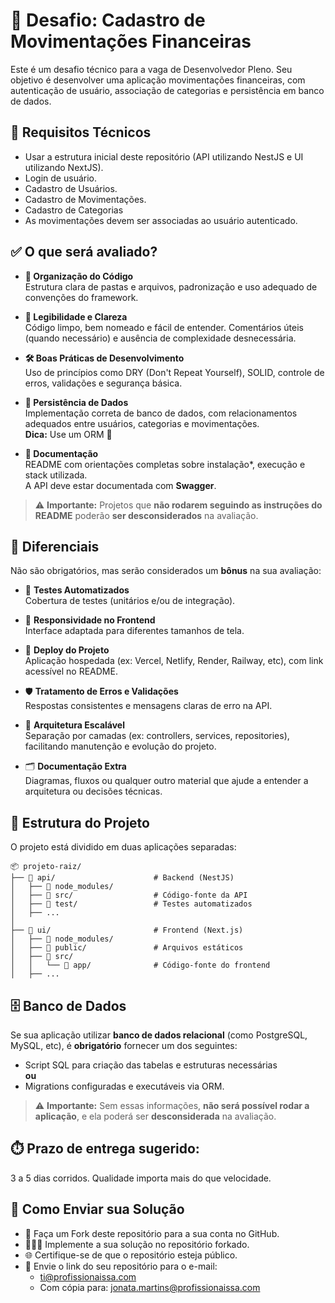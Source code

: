 # 💼 Desafio: Cadastro de Movimentações Financeiras
Este é um desafio técnico para a vaga de Desenvolvedor Pleno. Seu objetivo é desenvolver uma aplicação movimentações financeiras, com autenticação de usuário, associação de categorias e persistência em banco de dados.

## 🧰 Requisitos Técnicos
- Usar a estrutura inicial deste repositório (API utilizando NestJS e UI utilizando NextJS).
- Login de usuário.
- Cadastro de Usuários.
- Cadastro de Movimentações.
- Cadastro de Categorias
- As movimentações devem ser associadas ao usuário autenticado.

## ✅ O que será avaliado?

- **📁 Organização do Código**  
  Estrutura clara de pastas e arquivos, padronização e uso adequado de convenções do framework.

- **🧹 Legibilidade e Clareza**  
  Código limpo, bem nomeado e fácil de entender. Comentários úteis (quando necessário) e ausência de complexidade desnecessária.

- **🛠️ Boas Práticas de Desenvolvimento**  
  Uso de princípios como DRY (Don't Repeat Yourself), SOLID, controle de erros, validações e segurança básica.

- **💾 Persistência de Dados**  
  Implementação correta de banco de dados, com relacionamentos adequados entre usuários, categorias e movimentações.  
  **Dica:** Use um ORM 👀

- **📝 Documentação**  
  README com orientações completas sobre instalação*, execução e stack utilizada.  
  A API deve estar documentada com **Swagger**.

> ⚠️ **Importante:** Projetos que **não rodarem seguindo as instruções do README** poderão **ser desconsiderados** na avaliação.


## 🌟 Diferenciais
Não são obrigatórios, mas serão considerados um **bônus** na sua avaliação:

- 🧪 **Testes Automatizados**  
  Cobertura de testes (unitários e/ou de integração).

- 📱 **Responsividade no Frontend**  
  Interface adaptada para diferentes tamanhos de tela.

- 🚀 **Deploy do Projeto**  
  Aplicação hospedada (ex: Vercel, Netlify, Render, Railway, etc), com link acessível no README.

- 🛡️ **Tratamento de Erros e Validações**  
  Respostas consistentes e mensagens claras de erro na API.

- 🧩 **Arquitetura Escalável**  
  Separação por camadas (ex: controllers, services, repositories), facilitando manutenção e evolução do projeto.

- 🗂️ **Documentação Extra**  
  Diagramas, fluxos ou qualquer outro material que ajude a entender a arquitetura ou decisões técnicas.

## 📁 Estrutura do Projeto

O projeto está dividido em duas aplicações separadas:
```text
📦 projeto-raiz/
├── 📁 api/                      # Backend (NestJS)
│   ├── 📁 node_modules/
│   ├── 📁 src/                  # Código-fonte da API
│   ├── 📁 test/                 # Testes automatizados
│   ├── ...
│
├── 📁 ui/                       # Frontend (Next.js)
│   ├── 📁 node_modules/
│   ├── 📁 public/               # Arquivos estáticos
│   ├── 📁 src/
│   │   └── 📁 app/              # Código-fonte do frontend
│   ├── ...
```

## 🗄️ Banco de Dados
Se sua aplicação utilizar **banco de dados relacional** (como PostgreSQL, MySQL, etc), é **obrigatório** fornecer um dos seguintes:

- Script SQL para criação das tabelas e estruturas necessárias  
  **ou**
- Migrations configuradas e executáveis via ORM.

> ⚠️ **Importante:** Sem essas informações, **não será possível rodar a aplicação**, e ela poderá ser **desconsiderada** na avaliação.

## ⏱️ Prazo de entrega sugerido:
3 a 5 dias corridos. Qualidade importa mais do que velocidade.

## 🚀 Como Enviar sua Solução
- 🔀 Faça um Fork deste repositório para a sua conta no GitHub.
- 🧑🏽‍💻 Implemente a sua solução no repositório forkado.
- 🌐 Certifique-se de que o repositório esteja público.
- 📩 Envie o link do seu repositório para o e-mail:
  - ti@profissionaissa.com
  - Com cópia para: jonata.martins@profissionaissa.com
